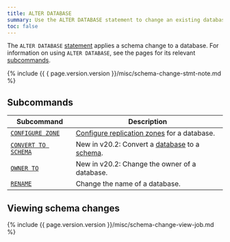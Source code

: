 ```yaml
---
title: ALTER DATABASE
summary: Use the ALTER DATABASE statement to change an existing database.
toc: false
---
```


The `ALTER DATABASE` [statement](sql-statements.html) applies a schema change to a database. For information on using `ALTER DATABASE`, see the pages for its relevant [subcommands](#subcommands).

{% include {{ { page.version.version }}/misc/schema-change-stmt-note.md %}

## Subcommands

Subcommand | Description
-----------|------------
[`CONFIGURE ZONE`](configure-zone.html) | [Configure replication zones](configure-replication-zones.html) for a database.
[`CONVERT TO SCHEMA`](convert-to-schema.html) | <span class="version-tag">New in v20.2</span>: Convert a [database](create-database.html) to a [schema](sql-name-resolution.html).
[`OWNER TO`](owner-to.html) | <span class="version-tag">New in v20.2</span>: Change the owner of a database.
[`RENAME`](rename-database.html) | Change the name of a database.

## Viewing schema changes

{% include {{ page.version.version }}/misc/schema-change-view-job.md %}
